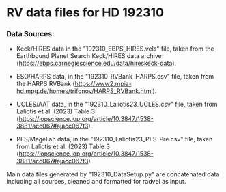 # RV data files for HD 192310

### Data Sources:
- Keck/HIRES data in the "192310_EBPS_HIRES.vels" file, taken from 
the Earthbound Planet Search 
Keck/HIRES data archive 
(https://ebps.carnegiescience.edu/data/hireskeck-data).

- ESO/HARPS data, in the "192310_RVBank_HARPS.csv" file, taken 
from the HARPS RVBank 
(https://www2.mpia-hd.mpg.de/homes/trifonov/HARPS_RVBank.html).

- UCLES/AAT data, in the "192310_Laliotis23_UCLES.csv" file, taken 
from Laliotis et al. (2023) Table 3 
(https://iopscience.iop.org/article/10.3847/1538-3881/acc067#ajacc067t3).

- PFS/Magellan data, in the "192310_Laliotis23_PFS-Pre.csv" file, taken 
from Laliotis et al. (2023) Table 3 
(https://iopscience.iop.org/article/10.3847/1538-3881/acc067#ajacc067t3).

Main data files generated by "192310_DataSetup.py" are concatenated data 
including all sources, cleaned and formatted for radvel as input.